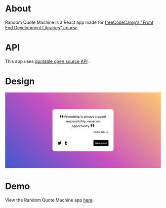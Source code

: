 # About

Random Quote Machine is a React app made for [freeCodeCamp's "Front End Development Libraries" course](https://www.freecodecamp.org/learn/front-end-development-libraries/).

# API

This app uses [quotable open source API](https://github.com/lukePeavey/quotable).

# Design

![app screenshot](src\images\screenshot.jpg)

# Demo

View the Random Quote Machine app [here](https://g-elena-web.github.io/random-quote-machine/).